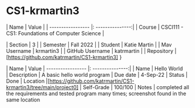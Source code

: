 # CS1-krmartin3

| Name               | Value            |
|  ----------------- |: ---------------:|
| Course             | CSCI111 - CS1: Foundations of Computer Science |
                
| Section            | 3 |
| Semester           | Fall 2022 |
| Student            | Katie Martin |
| Mav Username       | krmartin3 |
| GitHub Username    | katrmartin |
| Repository         | [https://github.com/katrmartin/CS1-krmartin3] }


| Name               | Value
|  ----------------- |: ---------------:|
| Name               | Hello World               
| Description        | A basic hello world program
| Due date           | 4-Sep-22
| Status             | Done
| Location           |[https://github.com/katrmartin/CS1-krmartin3/tree/main/project0]
| Self-Grade         | 100/100
| Notes              | completed all the requirements and tested program many times; screenshot found in the same location
